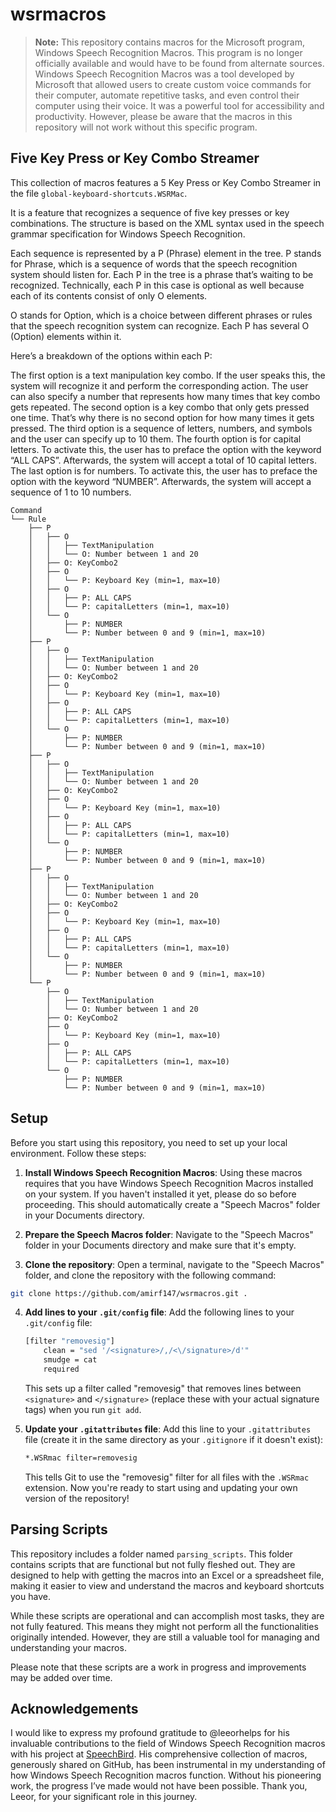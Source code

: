 
# wsrmacros

> **Note:** This repository contains macros for the Microsoft program, Windows Speech Recognition Macros. This program is no longer officially available and would have to be found from alternate sources. Windows Speech Recognition Macros was a tool developed by Microsoft that allowed users to create custom voice commands for their computer, automate repetitive tasks, and even control their computer using their voice. It was a powerful tool for accessibility and productivity. However, please be aware that the macros in this repository will not work without this specific program.

## Five Key Press or Key Combo Streamer

This collection of macros features a 5 Key Press or Key Combo Streamer in the file `global-keyboard-shortcuts.WSRMac`.

It is a feature that recognizes a sequence of five key presses or key combinations. The structure is based on the XML syntax used in the speech grammar specification for Windows Speech Recognition.

Each sequence is represented by a P (Phrase) element in the tree. P stands for Phrase, which is a sequence of words that the speech recognition system should listen for. Each P in the tree is a phrase that’s waiting to be recognized. Technically, each P in this case is optional as well because each of its contents consist of only O elements.

O stands for Option, which is a choice between different phrases or rules that the speech recognition system can recognize. Each P has several O (Option) elements within it.

Here’s a breakdown of the options within each P:

The first option is a text manipulation key combo. If the user speaks this, the system will recognize it and perform the corresponding action. The user can also specify a number that represents how many times that key combo gets repeated.
The second option is a key combo that only gets pressed one time. That’s why there is no second option for how many times it gets pressed.
The third option is a sequence of letters, numbers, and symbols and the user can specify up to 10 them.
The fourth option is for capital letters. To activate this, the user has to preface the option with the keyword “ALL CAPS”. Afterwards, the system will accept a total of 10 capital letters.
The last option is for numbers. To activate this, the user has to preface the option with the keyword “NUMBER”. Afterwards, the system will accept a sequence of 1 to 10 numbers.

```
Command
└── Rule
    ├── P
    │   ├── O
    │   │   ├── TextManipulation
    │   │   └── O: Number between 1 and 20
    │   ├── O: KeyCombo2
    │   ├── O
    │   │   └── P: Keyboard Key (min=1, max=10)
    │   ├── O
    │   │   ├── P: ALL CAPS
    │   │   └── P: capitalLetters (min=1, max=10)
    │   └── O
    │       ├── P: NUMBER
    │       └── P: Number between 0 and 9 (min=1, max=10)
    ├── P
    │   ├── O
    │   │   ├── TextManipulation
    │   │   └── O: Number between 1 and 20
    │   ├── O: KeyCombo2
    │   ├── O
    │   │   └── P: Keyboard Key (min=1, max=10)
    │   ├── O
    │   │   ├── P: ALL CAPS
    │   │   └── P: capitalLetters (min=1, max=10)
    │   └── O
    │       ├── P: NUMBER
    │       └── P: Number between 0 and 9 (min=1, max=10)
    ├── P
    │   ├── O
    │   │   ├── TextManipulation
    │   │   └── O: Number between 1 and 20
    │   ├── O: KeyCombo2
    │   ├── O
    │   │   └── P: Keyboard Key (min=1, max=10)
    │   ├── O
    │   │   ├── P: ALL CAPS
    │   │   └── P: capitalLetters (min=1, max=10)
    │   └── O
    │       ├── P: NUMBER
    │       └── P: Number between 0 and 9 (min=1, max=10)
    ├── P
    │   ├── O
    │   │   ├── TextManipulation
    │   │   └── O: Number between 1 and 20
    │   ├── O: KeyCombo2
    │   ├── O
    │   │   └── P: Keyboard Key (min=1, max=10)
    │   ├── O
    │   │   ├── P: ALL CAPS
    │   │   └── P: capitalLetters (min=1, max=10)
    │   └── O
    │       ├── P: NUMBER
    │       └── P: Number between 0 and 9 (min=1, max=10)
    └── P
        ├── O
        │   ├── TextManipulation
        │   └── O: Number between 1 and 20
        ├── O: KeyCombo2
        ├── O
        │   └── P: Keyboard Key (min=1, max=10)
        ├── O
        │   ├── P: ALL CAPS
        │   └── P: capitalLetters (min=1, max=10)
        └── O
            ├── P: NUMBER
            └── P: Number between 0 and 9 (min=1, max=10)
```

## Setup

Before you start using this repository, you need to set up your local environment. Follow these steps:

1. **Install Windows Speech Recognition Macros**: Using these macros requires that you have Windows Speech Recognition Macros installed on your system. If you haven't installed it yet, please do so before proceeding. This should automatically create a "Speech Macros" folder in your Documents directory.

2. **Prepare the Speech Macros folder**: Navigate to the "Speech Macros" folder in your Documents directory and make sure that it's empty.

3. **Clone the repository**: Open a terminal, navigate to the "Speech Macros" folder, and clone the repository with the following command:

```bash
git clone https://github.com/amirf147/wsrmacros.git .
```
4. **Add lines to your `.git/config` file**: Add the following lines to your `.git/config` file:

    ```bash
    [filter "removesig"]
        clean = "sed '/<signature>/,/<\/signature>/d'"
        smudge = cat
        required
    ```

    This sets up a filter called "removesig" that removes lines between `<signature>` and `</signature>` (replace these with your actual signature tags) when you run `git add`.

5. **Update your `.gitattributes` file**: Add this line to your `.gitattributes` file (create it in the same directory as your `.gitignore` if it doesn't exist):

    ```bash
    *.WSRmac filter=removesig
    ```

    This tells Git to use the "removesig" filter for all files with the `.WSRmac` extension.
Now you're ready to start using and updating your own version of the repository!

## Parsing Scripts

This repository includes a folder named `parsing_scripts`. This folder contains scripts that are functional but not fully fleshed out. They are designed to help with getting the macros into an Excel or a spreadsheet file, making it easier to view and understand the macros and keyboard shortcuts you have.

While these scripts are operational and can accomplish most tasks, they are not fully featured. This means they might not perform all the functionalities originally intended. However, they are still a valuable tool for managing and understanding your macros.

Please note that these scripts are a work in progress and improvements may be added over time.

## Acknowledgements

I would like to express my profound gratitude to @leeorhelps for his invaluable contributions to the field of Windows Speech Recognition macros with his project at [SpeechBird](https://github.com/leeorhelps/SpeechBird). His comprehensive collection of macros, generously shared on GitHub, has been instrumental in my understanding of how Windows Speech Recognition macros function. Without his pioneering work, the progress I’ve made would not have been possible. Thank you, Leeor, for your significant role in this journey.
